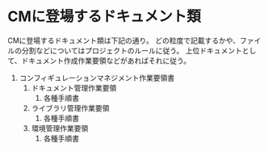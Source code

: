 # CMに登場するドキュメント類

CMに登場するドキュメント類は下記の通り。
どの粒度で記載するかや、ファイルの分割などについてはプロジェクトのルールに従う。
上位ドキュメントとして、ドキュメント作成作業要領などがあればそれに従う。

1. コンフィギュレーションマネジメント作業要領書
    1. ドキュメント管理作業要領
        1. 各種手順書
    2. ライブラリ管理作業要領
        1. 各種手順書
    3. 環境管理作業要領
        1. 各種手順書